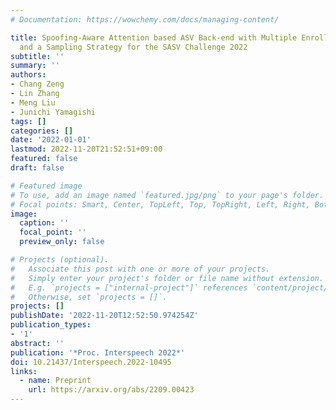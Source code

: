 ```yaml
---
# Documentation: https://wowchemy.com/docs/managing-content/

title: Spoofing-Aware Attention based ASV Back-end with Multiple Enrollment Utterances
  and a Sampling Strategy for the SASV Challenge 2022
subtitle: ''
summary: ''
authors:
- Chang Zeng
- Lin Zhang
- Meng Liu
- Junichi Yamagishi
tags: []
categories: []
date: '2022-01-01'
lastmod: 2022-11-20T21:52:51+09:00
featured: false
draft: false

# Featured image
# To use, add an image named `featured.jpg/png` to your page's folder.
# Focal points: Smart, Center, TopLeft, Top, TopRight, Left, Right, BottomLeft, Bottom, BottomRight.
image:
  caption: ''
  focal_point: ''
  preview_only: false

# Projects (optional).
#   Associate this post with one or more of your projects.
#   Simply enter your project's folder or file name without extension.
#   E.g. `projects = ["internal-project"]` references `content/project/deep-learning/index.md`.
#   Otherwise, set `projects = []`.
projects: []
publishDate: '2022-11-20T12:52:50.974254Z'
publication_types:
- '1'
abstract: ''
publication: '*Proc. Interspeech 2022*'
doi: 10.21437/Interspeech.2022-10495
links:
  - name: Preprint
    url: https://arxiv.org/abs/2209.00423
---
```

